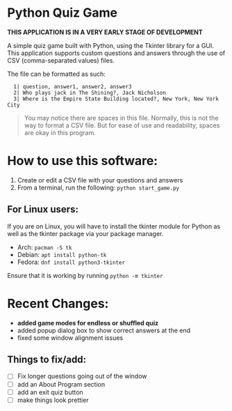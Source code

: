 # Python Quiz Game
**THIS APPLICATION IS IN A VERY EARLY STAGE OF DEVELOPMENT**

A simple quiz game built with Python, using the Tkinter library for a GUI.
This application supports custom questions and answers through the use of CSV (comma-separated values) files.

The file can be formatted as such:
```
  1| question, answer1, answer2, answer3
  2| Who plays jack in The Shining?, Jack Nicholson
  3| Where is the Empire State Building located?, New York, New York City
```
> You may notice there are spaces in this file. 
> Normally, this is not the way to format a CSV file.
> But for ease of use and readability, spaces are okay in this program.

# How to use this software:
1. Create or edit a CSV file with your questions and answers
2. From a terminal, run the following: `python start_game.py`

## For Linux users:
If you are on Linux, you will have to install the tkinter module for Python as well as the tkinter package via your package manager.
- Arch: `pacman -S tk` 
- Debian: `apt install python-tk`
- Fedora: `dnf install python3-tkinter`

Ensure that it is working by running `python -m tkinter`

# Recent Changes:
- **added game modes for endless or shuffled quiz**
- added popup dialog box to show correct answers at the end
- fixed some window alignment issues

## Things to fix/add:
- [ ] Fix longer questions going out of the window
- [ ] add an About Program section
- [ ] add an exit quiz button
- [ ] make things look prettier
